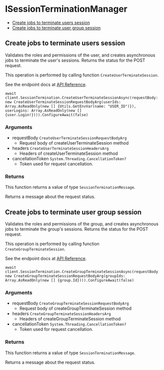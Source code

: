 # ISessionTerminationManager


- [Create jobs to terminate users session](#create-jobs-to-terminate-users-session)
- [Create jobs to terminate user group session](#create-jobs-to-terminate-user-group-session)

## Create jobs to terminate users session

Validates the roles and permissions of the user,
and creates asynchronous jobs
to terminate the user's sessions.
Returns the status for the POST request.

This operation is performed by calling function `CreateUserTerminateSession`.

See the endpoint docs at
[API Reference](https://developer.box.com/reference/post-users-terminate-sessions/).

<!-- sample post_users_terminate_sessions -->
```
await client.SessionTermination.CreateUserTerminateSessionAsync(requestBody: new CreateUserTerminateSessionRequestBodyArg(userIds: Array.AsReadOnly(new [] {Utils.GetEnvVar(name: "USER_ID")}), userLogins: Array.AsReadOnly(new [] {user.Login!}))).ConfigureAwait(false)
```

### Arguments

- requestBody `CreateUserTerminateSessionRequestBodyArg`
  - Request body of createUserTerminateSession method
- headers `CreateUserTerminateSessionHeadersArg`
  - Headers of createUserTerminateSession method
- cancellationToken `System.Threading.CancellationToken?`
  - Token used for request cancellation.


### Returns

This function returns a value of type `SessionTerminationMessage`.

Returns a message about the request status.


## Create jobs to terminate user group session

Validates the roles and permissions of the group,
and creates asynchronous jobs
to terminate the group's sessions.
Returns the status for the POST request.

This operation is performed by calling function `CreateGroupTerminateSession`.

See the endpoint docs at
[API Reference](https://developer.box.com/reference/post-groups-terminate-sessions/).

<!-- sample post_groups_terminate_sessions -->
```
await client.SessionTermination.CreateGroupTerminateSessionAsync(requestBody: new CreateGroupTerminateSessionRequestBodyArg(groupIds: Array.AsReadOnly(new [] {group.Id}))).ConfigureAwait(false)
```

### Arguments

- requestBody `CreateGroupTerminateSessionRequestBodyArg`
  - Request body of createGroupTerminateSession method
- headers `CreateGroupTerminateSessionHeadersArg`
  - Headers of createGroupTerminateSession method
- cancellationToken `System.Threading.CancellationToken?`
  - Token used for request cancellation.


### Returns

This function returns a value of type `SessionTerminationMessage`.

Returns a message about the request status.


